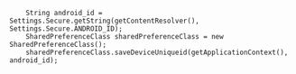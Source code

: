         String android_id = Settings.Secure.getString(getContentResolver(), Settings.Secure.ANDROID_ID);
        SharedPreferenceClass sharedPreferenceClass = new SharedPreferenceClass();
        sharedPreferenceClass.saveDeviceUniqueid(getApplicationContext(), android_id);

